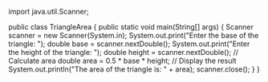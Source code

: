 import java.util.Scanner;

public class TriangleArea {
    public static void main(String[] args) {
        Scanner scanner = new Scanner(System.in);
        System.out.print("Enter the base of the triangle: ");
        double base = scanner.nextDouble();
        System.out.print("Enter the height of the triangle: ");
        double height = scanner.nextDouble();
        // Calculate area
        double area = 0.5 * base * height;
        // Display the result
        System.out.println("The area of the triangle is: " + area); 
        scanner.close();
    }
}

